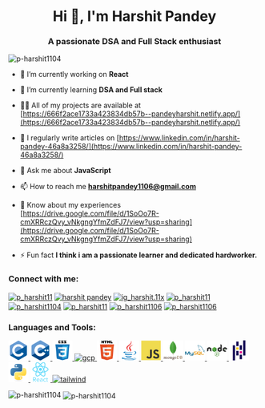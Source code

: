 <h1 align="center">Hi 👋, I'm Harshit Pandey</h1>
<h3 align="center">A passionate DSA and Full Stack enthusiast</h3>

<p align="left"> <img src="https://komarev.com/ghpvc/?username=p-harshit1104&label=Profile%20views&color=0e75b6&style=flat" alt="p-harshit1104" /> </p>

- 🔭 I’m currently working on **React**

- 🌱 I’m currently learning **DSA and Full stack**

- 👨‍💻 All of my projects are available at [https://666f2ace1733a423834db57b--pandeyharshit.netlify.app/](https://666f2ace1733a423834db57b--pandeyharshit.netlify.app/)

- 📝 I regularly write articles on [https://www.linkedin.com/in/harshit-pandey-46a8a3258/](https://www.linkedin.com/in/harshit-pandey-46a8a3258/)

- 💬 Ask me about **JavaScript**

- 📫 How to reach me **harshitpandey1106@gmail.com**

- 📄 Know about my experiences [https://drive.google.com/file/d/1SoOo7R-cmXRRczQvy_vNkgngYfmZdFJ7/view?usp=sharing](https://drive.google.com/file/d/1SoOo7R-cmXRRczQvy_vNkgngYfmZdFJ7/view?usp=sharing)

- ⚡ Fun fact **I think i am a passionate learner and dedicated hardworker.**

<h3 align="left">Connect with me:</h3>
<p align="left">
<a href="https://twitter.com/p_harshit11" target="blank"><img align="center" src="https://raw.githubusercontent.com/rahuldkjain/github-profile-readme-generator/master/src/images/icons/Social/twitter.svg" alt="p_harshit11" height="30" width="40" /></a>
<a href="[https://linkedin.com/in/harshit pandey](https://www.linkedin.com/in/harshit-pandey-46a8a3258/)" target="blank"><img align="center" src="https://raw.githubusercontent.com/rahuldkjain/github-profile-readme-generator/master/src/images/icons/Social/linked-in-alt.svg" alt="harshit pandey" height="30" width="40" /></a>
<a href="https://instagram.com/ig_harshit.11x" target="blank"><img align="center" src="https://raw.githubusercontent.com/rahuldkjain/github-profile-readme-generator/master/src/images/icons/Social/instagram.svg" alt="ig_harshit.11x" height="30" width="40" /></a>
<a href="https://www.codechef.com/users/p_harshit11" target="blank"><img align="center" src="https://cdn.jsdelivr.net/npm/simple-icons@3.1.0/icons/codechef.svg" alt="p_harshit11" height="30" width="40" /></a>
<a href="https://www.hackerrank.com/p_harshit1104" target="blank"><img align="center" src="https://raw.githubusercontent.com/rahuldkjain/github-profile-readme-generator/master/src/images/icons/Social/hackerrank.svg" alt="p_harshit1104" height="30" width="40" /></a>
<a href="https://codeforces.com/profile/p_harshit11" target="blank"><img align="center" src="https://raw.githubusercontent.com/rahuldkjain/github-profile-readme-generator/master/src/images/icons/Social/codeforces.svg" alt="p_harshit11" height="30" width="40" /></a>
<a href="https://www.leetcode.com/p_harshit1106" target="blank"><img align="center" src="https://raw.githubusercontent.com/rahuldkjain/github-profile-readme-generator/master/src/images/icons/Social/leet-code.svg" alt="p_harshit1106" height="30" width="40" /></a>
<a href="https://discord.gg/p_harshit1106" target="blank"><img align="center" src="https://raw.githubusercontent.com/rahuldkjain/github-profile-readme-generator/master/src/images/icons/Social/discord.svg" alt="p_harshit1106" height="30" width="40" /></a>
</p>

<h3 align="left">Languages and Tools:</h3>
<p align="left"> <a href="https://www.cprogramming.com/" target="_blank" rel="noreferrer"> <img src="https://raw.githubusercontent.com/devicons/devicon/master/icons/c/c-original.svg" alt="c" width="40" height="40"/> </a> <a href="https://www.w3schools.com/cpp/" target="_blank" rel="noreferrer"> <img src="https://raw.githubusercontent.com/devicons/devicon/master/icons/cplusplus/cplusplus-original.svg" alt="cplusplus" width="40" height="40"/> </a> <a href="https://www.w3schools.com/css/" target="_blank" rel="noreferrer"> <img src="https://raw.githubusercontent.com/devicons/devicon/master/icons/css3/css3-original-wordmark.svg" alt="css3" width="40" height="40"/> </a> <a href="https://cloud.google.com" target="_blank" rel="noreferrer"> <img src="https://www.vectorlogo.zone/logos/google_cloud/google_cloud-icon.svg" alt="gcp" width="40" height="40"/> </a> <a href="https://www.w3.org/html/" target="_blank" rel="noreferrer"> <img src="https://raw.githubusercontent.com/devicons/devicon/master/icons/html5/html5-original-wordmark.svg" alt="html5" width="40" height="40"/> </a> <a href="https://www.java.com" target="_blank" rel="noreferrer"> <img src="https://raw.githubusercontent.com/devicons/devicon/master/icons/java/java-original.svg" alt="java" width="40" height="40"/> </a> <a href="https://developer.mozilla.org/en-US/docs/Web/JavaScript" target="_blank" rel="noreferrer"> <img src="https://raw.githubusercontent.com/devicons/devicon/master/icons/javascript/javascript-original.svg" alt="javascript" width="40" height="40"/> </a> <a href="https://www.mongodb.com/" target="_blank" rel="noreferrer"> <img src="https://raw.githubusercontent.com/devicons/devicon/master/icons/mongodb/mongodb-original-wordmark.svg" alt="mongodb" width="40" height="40"/> </a> <a href="https://www.mysql.com/" target="_blank" rel="noreferrer"> <img src="https://raw.githubusercontent.com/devicons/devicon/master/icons/mysql/mysql-original-wordmark.svg" alt="mysql" width="40" height="40"/> </a> <a href="https://nodejs.org" target="_blank" rel="noreferrer"> <img src="https://raw.githubusercontent.com/devicons/devicon/master/icons/nodejs/nodejs-original-wordmark.svg" alt="nodejs" width="40" height="40"/> </a> <a href="https://pandas.pydata.org/" target="_blank" rel="noreferrer"> <img src="https://raw.githubusercontent.com/devicons/devicon/2ae2a900d2f041da66e950e4d48052658d850630/icons/pandas/pandas-original.svg" alt="pandas" width="40" height="40"/> </a> <a href="https://www.python.org" target="_blank" rel="noreferrer"> <img src="https://raw.githubusercontent.com/devicons/devicon/master/icons/python/python-original.svg" alt="python" width="40" height="40"/> </a> <a href="https://reactjs.org/" target="_blank" rel="noreferrer"> <img src="https://raw.githubusercontent.com/devicons/devicon/master/icons/react/react-original-wordmark.svg" alt="react" width="40" height="40"/> </a> <a href="https://tailwindcss.com/" target="_blank" rel="noreferrer"> <img src="https://www.vectorlogo.zone/logos/tailwindcss/tailwindcss-icon.svg" alt="tailwind" width="40" height="40"/> </a> </p>

<p><img align="left" src="https://github-readme-stats.vercel.app/api/top-langs?username=p-harshit1104&show_icons=true&locale=en&layout=compact" alt="p-harshit1104" /></p>

<p>&nbsp;<img align="center" src="https://github-readme-stats.vercel.app/api?username=p-harshit1104&show_icons=true&locale=en" alt="p-harshit1104" /></p>
